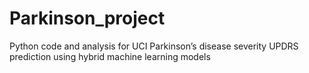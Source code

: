 # Parkinson_project
Python code and analysis for UCI Parkinson’s disease severity UPDRS prediction using hybrid machine learning models
